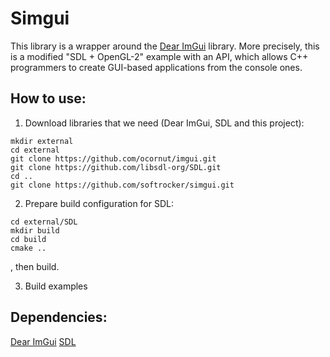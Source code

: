 # Simgui

This library is a wrapper around the [Dear ImGui](https://github.com/ocornut/imgui)   library.
More precisely, this is a modified "SDL + OpenGL-2" example with an API,
which allows C++ programmers to create GUI-based applications from the console ones.

## How to use:
1. Download libraries that we need (Dear ImGui, SDL and this project):
```
mkdir external
cd external
git clone https://github.com/ocornut/imgui.git
git clone https://github.com/libsdl-org/SDL.git
cd ..
git clone https://github.com/softrocker/simgui.git
```
2. Prepare build configuration for SDL:
```
cd external/SDL
mkdir build
cd build
cmake ..
```
, then build.

3. Build examples 


## Dependencies:
[Dear ImGui](https://github.com/ocornut/imgui)
[SDL](https://github.com/libsdl-org/SDL)